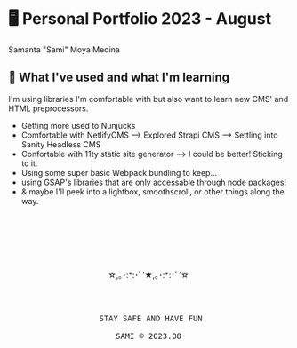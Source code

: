 # 🖥 Personal Portfolio 2023 - August

Samanta "Sami" Moya Medina

## 🔖 What I've used and what I'm learning

I'm using libraries I'm comfortable with but also want to learn new CMS' and HTML preprocessors.

- Getting more used to Nunjucks
- Comfortable with NetlifyCMS --> Explored Strapi CMS --> Settling into Sanity Headless CMS
- Confortable with 11ty static site generator --> I could be better! Sticking to it.
- Using some super basic Webpack bundling to keep...
- using GSAP's libraries that are only accessable through node packages!
- & maybe I'll peek into a lightbox, smoothscroll, or other things along the way.

## <br><br>

<p align="center"><br>☆,｡･:*:･ﾟ’★,｡･:*:･ﾟ’☆<br><br></p><pre> <p align="center"> STAY SAFE AND HAVE FUN<br><br>SAMI &copy; 2023.08</p></pre>
